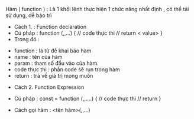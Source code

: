 Hàm ( function ) : Là 1 khối lệnh thực hiện 1 chức năng nhất định , có thể tái sử dụng, dễ bảo trì
- Cách 1. : Function declaration
- Cú pháp : function <name> (<param1>,<param2>,...) {
    // code thực thi
    // return < value>
}
- Trong đó : 
+ function : là từ để khai báo hàm
+ name : tên của hàm
+ param : tham số đầu vào của hàm.
+ code thực thi : phần code sẽ run trong hàm
+ return : trả về giá trị mong muốn

- Cách 2.  Function Expression
- Cú pháp : const <name> = function (<param1>,<param2>,....) {
    // code thực thi
    // return <value>
}

- Cách gọi hàm : <tên hàm>(<arg1>,<arg2>,...)